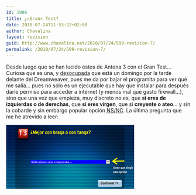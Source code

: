 ```yaml
---
id: 1986
title: ¿»Gran» Test?
date: 2010-07-24T11:53:22+02:00
author: Chavalina
layout: revision
guid: http://www.chavalina.net/2010/07/24/599-revision-7/
permalink: /2010/07/24/599-revision-7/
---
```

Desde luego que se han lucido éstos de Antena 3 con el Gran Test…  
Curiosa que es una, y <acronym title="¿se nota el sarcasmo?">desocupada</acronym> que está un domingo por la tarde delante del Dreamweaver, pues me da por bajar el programita para ver qué me salía… pues no sólo es un ejecutable que hay que instalar para después darle permiso para acceder a internet (y menos mal que gasto firewall…), sino que una vez que empieza, muy discreto no es, que **si eres de izquierdas o de derechas**, que **si eres virgen**, que si **creyente o ateo**… y sin la cobarde y sin embargo popular opción <acronym title="no sabe/no contesta">NS/NC</acronym>. La última pregunta que me he atrevido a leer:

<p class="imgcentro">
  <img src="/imagenes/fotos/gran-test.jpg" alt="¿Mejor con braga o tanga?" />
</p>